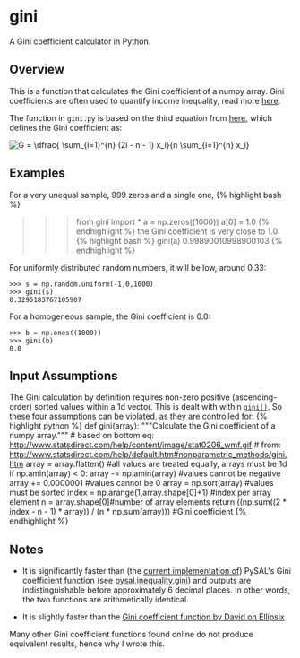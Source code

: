 # gini
A Gini coefficient calculator in Python.

## Overview
This is a function that calculates the Gini coefficient of a numpy array. Gini coefficients are often used to quantify income inequality, read more [here](http://www.statsdirect.com/help/default.htm#nonparametric_methods/gini.htm).

The function in ```gini.py``` is based on the third equation from [here](http://www.statsdirect.com/help/default.htm#nonparametric_methods/gini.htm), which defines the Gini coefficient as:

![G = \dfrac{ \sum_{i=1}^{n} (2i - n - 1) x_i}{n  \sum_{i=1}^{n} x_i}](https://github.com/oliviaguest/gini/raw/master/gini.png "Gini equation")


## Examples
For a very unequal sample, 999 zeros and a single one,
{% highlight bash %}
>>> from gini import *
>>> a = np.zeros((1000))
>>> a[0] = 1.0
{% endhighlight %}
the Gini coefficient is very close to 1.0:
{% highlight bash %}
>>> gini(a)
0.99890010998900103
{% endhighlight %}

For uniformly distributed random numbers, it will be low, around 0.33:
```
>>> s = np.random.uniform(-1,0,1000)
>>> gini(s)
0.3295183767105907
```

For a homogeneous sample, the Gini coefficient is 0.0:
```
>>> b = np.ones((1000))
>>> gini(b)
0.0
```

## Input Assumptions
The Gini calculation by definition requires non-zero positive (ascending-order) sorted values within a 1d vector. This is dealt with within [```gini()```](https://github.com/oliviaguest/gini/blob/master/gini.py). So these four assumptions can be violated, as they are controlled for:
{% highlight python %}
def gini(array):
    """Calculate the Gini coefficient of a numpy array."""
    # based on bottom eq: http://www.statsdirect.com/help/content/image/stat0206_wmf.gif
    # from: http://www.statsdirect.com/help/default.htm#nonparametric_methods/gini.htm
    array = array.flatten() #all values are treated equally, arrays must be 1d
    if np.amin(array) < 0:
        array -= np.amin(array) #values cannot be negative
    array += 0.0000001 #values cannot be 0
    array = np.sort(array) #values must be sorted
    index = np.arange(1,array.shape[0]+1) #index per array element
    n = array.shape[0]#number of array elements
    return ((np.sum((2 * index - n  - 1) * array)) / (n * np.sum(array))) #Gini coefficient
{% endhighlight %}

## Notes
* It is significantly faster than (the [current implementation of](https://github.com/pysal/pysal/issues/855)) PySAL's Gini coefficient function (see  [pysal.inequality.gini](http://pysal.readthedocs.io/en/latest/_modules/pysal/inequality/gini.html)) and outputs are indistinguishable before approximately 6 decimal places. In other words, the two functions are arithmetically identical.

* It is slightly faster than the [Gini coefficient function by David on Ellipsix](http://www.ellipsix.net/blog/2012/11/the-gini-coefficient-for-distribution-inequality.html).

Many other Gini coefficient functions found online do not produce equivalent results, hence why I wrote this.
